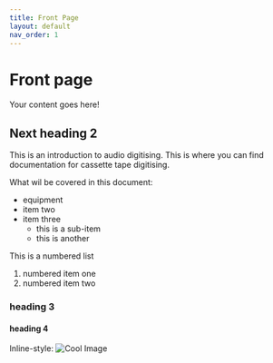 ```yaml
---
title: Front Page
layout: default
nav_order: 1
---
```


# Front page
Your content goes here!

## Next heading 2
This is an introduction to audio digitising.
This is where you can find documentation for cassette tape digitising. 

What wil be covered in this document:
* equipment
* item two
* item three
  * this is a sub-item
  * this is another

This is a numbered list
1. numbered item one
2. numbered item two

### heading 3
#### heading 4

Inline-style: 
![Cool Image](https://revox.com/media/image/43/8a/c6/Revox_Classics_Home_M_800x800.jpg "ReVox")

